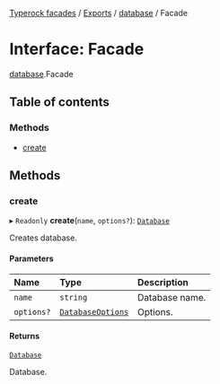 [Typerock facades](../index.md) / [Exports](../modules.md) / [database](../modules/database.md) / Facade

# Interface: Facade

[database](../modules/database.md).Facade

## Table of contents

### Methods

- [create](database.Facade.md#create)

## Methods

### create

▸ `Readonly` **create**(`name`, `options?`): [`Database`](database.Database.md)

Creates database.

#### Parameters

| Name | Type | Description |
| :------ | :------ | :------ |
| `name` | `string` | Database name. |
| `options?` | [`DatabaseOptions`](database.DatabaseOptions.md) | Options. |

#### Returns

[`Database`](database.Database.md)

Database.
